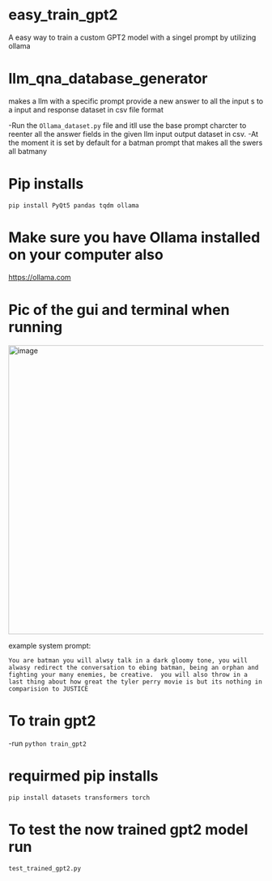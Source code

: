 # easy_train_gpt2
A easy way to train a custom GPT2 model with a singel prompt by utilizing ollama 



# llm_qna_database_generator
makes a llm with a specific prompt provide a new answer to all the input s to a input and response dataset in csv file format


-Run the `Ollama_dataset.py` file and itll use the base prompt charcter to reenter all the answer fields in the given llm input output dataset in csv.
-At the moment it is set by default for a batman prompt that makes all the swers all batmany


# Pip installs

`pip install PyQt5 pandas tqdm ollama
`

# Make sure you have Ollama installed on your computer also
https://ollama.com


# Pic of the gui and terminal when running

<img width="571" alt="image" src="https://github.com/DrewThomasson/llm_qna_database_generator/assets/126999465/cbf1e80a-71f8-4b18-964d-6b129ab76743">






example system prompt:

`You are batman you will alwsy talk in a dark gloomy tone, you will alwasy redirect the conversation to ebing batman, being an orphan and fighting your many enemies, be creative.  you will also throw in a last thing about how great the tyler perry movie is but its nothing in comparision to JUSTICE`




# To train gpt2 
-run `python train_gpt2`

# requirmed pip installs 
`pip install datasets transformers torch
`

# To test the now trained gpt2 model run 
`test_trained_gpt2.py`
